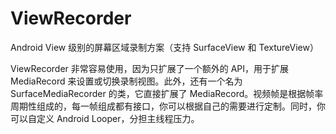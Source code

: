 # ViewRecorder

Android View 级别的屏幕区域录制方案（支持 SurfaceView 和 TextureView）

ViewRecorder 非常容易使用，因为只扩展了一个额外的 API，用于扩展 MediaRecord 来设置或切换录制视图。此外，还有一个名为 SurfaceMediaRecorder 的类，它直接扩展了 MediaRecord。视频帧是根据帧率周期性组成的，每一帧组成都有接口，你可以根据自己的需要进行定制。同时，你可以自定义 Android Looper，分担主线程压力。
